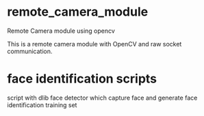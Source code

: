 # remote_camera_module
Remote Camera module using opencv

This is a remote camera module with OpenCV and raw socket communication.


# face identification scripts
script with dlib face detector which capture face and generate face identification training set
